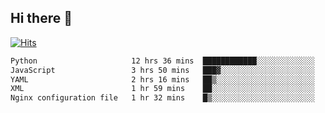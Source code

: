## Hi there 👋

<!--
**alihaqberdi/alihaqberdi** is a ✨ _special_ ✨ repository because its `README.md` (this file) appears on your GitHub profile.

Here are some ideas to get you started:

- 🔭 I’m currently working on ...
- 🌱 I’m currently learning ...
- 👯 I’m looking to collaborate on ...
- 🤔 I’m looking for help with ...
- 💬 Ask me about ...
- 📫 How to reach me: ...
- 😄 Pronouns: ...
- ⚡ Fun fact: ...
-->

[![Hits](https://hits.sh/github.com/alihaqberdi.svg)](https://hits.sh/github.com/alihaqberdi/)

<!--START_SECTION:waka-->

```txt
Python                     12 hrs 36 mins  ████████████░░░░░░░░░░░░░   48.64 %
JavaScript                 3 hrs 50 mins   ███▓░░░░░░░░░░░░░░░░░░░░░   14.84 %
YAML                       2 hrs 16 mins   ██▒░░░░░░░░░░░░░░░░░░░░░░   08.79 %
XML                        1 hr 59 mins    ██░░░░░░░░░░░░░░░░░░░░░░░   07.67 %
Nginx configuration file   1 hr 32 mins    █▒░░░░░░░░░░░░░░░░░░░░░░░   05.94 %
```

<!--END_SECTION:waka-->
